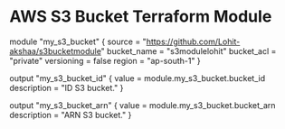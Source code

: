 # AWS S3 Bucket Terraform Module
module "my_s3_bucket" {
  source      = "https://github.com/Lohit-akshaa/s3bucketmodule"
  bucket_name = "s3modulelohit"
  bucket_acl  = "private"
  versioning  = false
  region      = "ap-south-1"
}

output "my_s3_bucket_id" {
  value       = module.my_s3_bucket.bucket_id
  description = "ID S3 bucket."
}

output "my_s3_bucket_arn" {
  value       = module.my_s3_bucket.bucket_arn
  description = "ARN S3 bucket."
}
